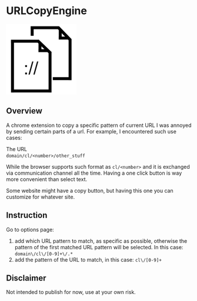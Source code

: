 # URLCopyEngine
<img src="copy-icon-192x192.png">


## Overview
A chrome extension to copy a specific pattern of current URL
I was annoyed by sending certain parts of a url.
For example, I encountered such use cases:

The URL  
`domain/cl/<number>/other_stuff`

While the browser supports such format as `cl/<number>` and it is exchanged via communication channel all the time. 
Having a one click button is way more convenient than select text.

Some website might have a copy button, but having this one you can customize for whatever site.

## Instruction
Go to options page:
1. add which URL pattern to match, as specific as possible, otherwise the pattern of the first matched URL pattern will be selected. In this case: `domain\/cl\/[0-9]+\/.*`
2. add the pattern of the URL to match, in this case: `cl\/[0-9]+`

## Disclaimer
Not intended to publish for now, use at your own risk.
